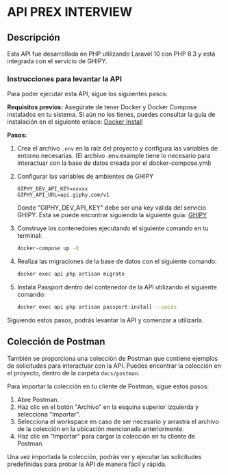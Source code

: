 # API PREX INTERVIEW

## Descripción

Esta API fue desarrollada en PHP utilizando Laravel 10 con PHP 8.3 y está integrada con el servicio de GHIPY.

### Instrucciones para levantar la API

Para poder ejecutar esta API, sigue los siguientes pasos:

**Requisitos previos:**
Asegúrate de tener Docker y Docker Compose instalados en tu sistema. Si aún no los tienes, puedes consultar la guía de instalación en el siguiente enlace: [Docker Install](https://docs.docker.com/compose/install/)

**Pasos:**

1. Crea el archivo `.env` en la raíz del proyecto y configura las variables de entorno necesarias. (El archivo .env.example tiene lo necesario para interactuar con la base de datos creada por el docker-compose.yml)

2. Configurar las variables de ambientes de GHIPY 
    ```
    GIPHY_DEV_API_KEY=xxxxx
    GIPHY_API_URL=api.giphy.com/v1
    ```
    Donde "GIPHY_DEV_API_KEY" debe ser una key valida del servicio GHIPY. Esta se puede encontrar siguiendo la siguiente guía: [GHIPY](https://developers.giphy.com/docs/api/#quick-start-guide)

3. Construye los contenedores ejecutando el siguiente comando en tu terminal:
    ```bash
    docker-compose up -d
    ```
4. Realiza las migraciones de la base de datos con el siguiente comando:
    ```bash
    docker exec api php artisan migrate
    ```

5. Instala Passport dentro del contenedor de la API utilizando el siguiente comando:
    ```bash
    docker exec api php artisan passport:install --uuids
    ```

Siguiendo estos pasos, podrás levantar la API y comenzar a utilizarla.


## Colección de Postman

También se proporciona una colección de Postman que contiene ejemplos de solicitudes para interactuar con la API. Puedes encontrar la colección en el proyecto, dentro de la carpeta `docs/postman`.

Para importar la colección en tu cliente de Postman, sigue estos pasos:

1. Abre Postman.
2. Haz clic en el botón "Archivo" en la esquina superior izquierda y selecciona "Importar".
3. Selecciona el workspace en caso de ser necesario y arrastra el archivo de la colección en la ubicación mencionada anteriormente.
4. Haz clic en "Importar" para cargar la colección en tu cliente de Postman.

Una vez importada la colección, podrás ver y ejecutar las solicitudes predefinidas para probar la API de manera fácil y rápida.